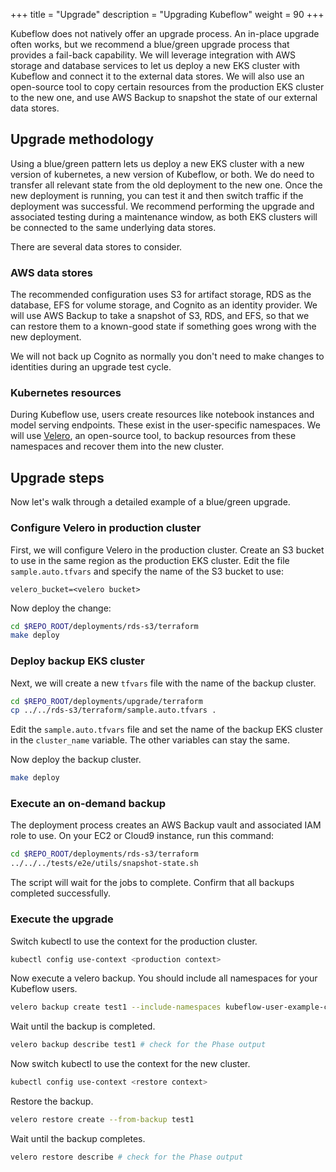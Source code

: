 +++
title = "Upgrade"
description = "Upgrading Kubeflow"
weight = 90
+++

Kubeflow does not natively offer an upgrade process. An in-place upgrade often works, but we recommend a blue/green upgrade process that provides a fail-back capability. We will leverage integration with AWS storage and database services to let us deploy a new EKS cluster with Kubeflow and connect it to the external data stores. We will also use an open-source tool to copy certain resources from the production EKS cluster to the new one, and use AWS Backup to snapshot the state of our external data stores.

## Upgrade methodology

Using a blue/green pattern lets us deploy a new EKS cluster with a new version of kubernetes, a new version of Kubeflow, or both. We do need to transfer all relevant state from the old deployment to the new one. Once the new deployment is running, you can test it and then switch traffic if the deployment was successful. We recommend performing the upgrade and associated testing during a maintenance window, as both EKS clusters will be connected to the same underlying data stores.

There are several data stores to consider.

### AWS data stores

The recommended configuration uses S3 for artifact storage, RDS as the database, EFS for volume storage, and Cognito as an identity provider. We will use AWS Backup to take a snapshot of S3, RDS, and EFS, so that we can restore them to a known-good state if something goes wrong with the new deployment.

We will not back up Cognito as normally you don't need to make changes to identities during an upgrade test cycle.

### Kubernetes resources

During Kubeflow use, users create resources like notebook instances and model serving endpoints. These exist in the user-specific namespaces. We will use [Velero](https://velero.io/), an open-source tool, to backup resources from these namespaces and recover them into the new cluster.

## Upgrade steps

Now let's walk through a detailed example of a blue/green upgrade.

### Configure Velero in production cluster

First, we will configure Velero in the production cluster. Create an S3 bucket to use in the same region as the production EKS cluster. Edit the file `sample.auto.tfvars` and specify the name of the S3 bucket to use:

```
velero_bucket=<velero bucket>
```

Now deploy the change:

```bash
cd $REPO_ROOT/deployments/rds-s3/terraform
make deploy
```

### Deploy backup EKS cluster

Next, we will create a new `tfvars` file with the name of the backup cluster.

```bash
cd $REPO_ROOT/deployments/upgrade/terraform
cp ../../rds-s3/terraform/sample.auto.tfvars .
```

Edit the `sample.auto.tfvars` file and set the name of the backup EKS cluster in the `cluster_name` variable. The other variables can stay the same.

Now deploy the backup cluster.

```bash
make deploy
```

### Execute an on-demand backup

The deployment process creates an AWS Backup vault and associated IAM role to use. On your EC2 or Cloud9 instance, run this command:

```bash
cd $REPO_ROOT/deployments/rds-s3/terraform
../../../tests/e2e/utils/snapshot-state.sh
```

The script will wait for the jobs to complete. Confirm that all backups completed successfully.

### Execute the upgrade

Switch kubectl to use the context for the production cluster.

```bash
kubectl config use-context <production context>
```

Now execute a velero backup. You should include all namespaces for your Kubeflow users.

```bash
velero backup create test1 --include-namespaces kubeflow-user-example-com
```

Wait until the backup is completed.

```bash
velero backup describe test1 # check for the Phase output
```

Now switch kubectl to use the context for the new cluster.

```bash
kubectl config use-context <restore context>
```

Restore the backup.

```bash
velero restore create --from-backup test1
```

Wait until the backup completes.

```bash
velero restore describe # check for the Phase output
```